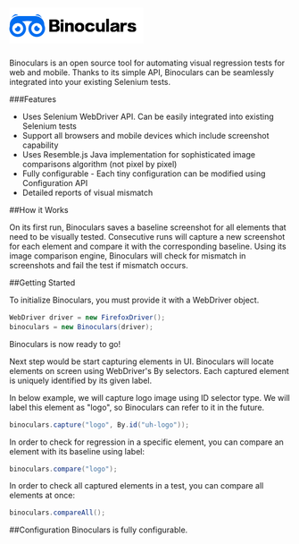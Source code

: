 # ![alt text](https://github.com/waseemh/binoculars/blob/master/binoculars-with-eyes-2.png?raw=true "Logo Title Text 1")

Binoculars is an open source tool for automating visual regression tests for web and mobile. Thanks to its simple API, Binoculars can be seamlessly integrated into your existing Selenium tests.

###Features
- Uses Selenium WebDriver API. Can be easily integrated into existing Selenium tests
- Support all browsers and mobile devices which include screenshot capability
- Uses Resemble.js Java implementation for sophisticated image comparisons algorithm (not pixel by pixel)
- Fully configurable - Each tiny configuration can be modified using Configuration API
- Detailed reports of visual mismatch

##How it Works

On its first run, Binoculars saves a baseline screenshot for all elements that need to be visually tested. Consecutive runs will capture a new screenshot for each element and compare it with the corresponding baseline.
Using its image comparison engine, Binoculars will check for mismatch in screenshots and fail the test if mismatch occurs.

##Getting Started

To initialize Binoculars, you must provide it with a WebDriver object.

``` java
WebDriver driver = new FirefoxDriver();
binoculars = new Binoculars(driver);
```

Binoculars is now ready to go! 

Next step would be start capturing elements in UI. Binoculars will locate elements on screen using WebDriver's By selectors. Each captured element is uniquely identified by its given label. 

In below example, we will capture logo image using ID selector type. We will label this element as "logo", so Binoculars can refer to it in the future.

``` java
binoculars.capture("logo", By.id("uh-logo"));
```

In order to check for regression in a specific element, you can compare an element with its baseline using label:

``` java
binoculars.compare("logo");
```

In order to check all captured elements in a test, you can compare all elements at once:

``` java
binoculars.compareAll();
```

##Configuration
Binoculars is fully configurable.
